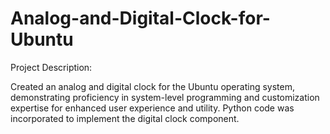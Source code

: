 # Analog-and-Digital-Clock-for-Ubuntu

Project Description: 


Created an analog and digital clock for the Ubuntu operating system, demonstrating proficiency in system-level programming and customization expertise for enhanced user experience and utility. Python code was incorporated to implement the digital clock component.
